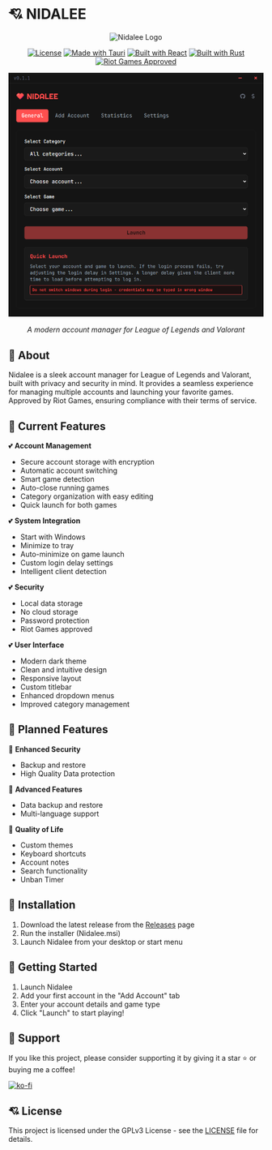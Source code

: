 # 💘 NIDALEE

<div align="center">
  <img src="src-tauri/icons/icon.ico" alt="Nidalee Logo" width="150"/>
  
  [![License](https://img.shields.io/badge/License-GPLv3-red.svg)](LICENSE)
  [![Made with Tauri](https://img.shields.io/badge/Made%20with-Tauri-red.svg)](https://tauri.app)
  [![Built with React](https://img.shields.io/badge/Built%20with-React-red.svg)](https://reactjs.org/)
  [![Built with Rust](https://img.shields.io/badge/Built%20with-Rust-red.svg)](https://www.rust-lang.org/)
  [![Riot Games Approved](https://img.shields.io/badge/Riot%20Games-Approved-red.svg)](https://www.riotgames.com)

  <img src="preview.png" alt="Nidalee Preview" width="800"/>
  <p align="center"><i>A modern account manager for League of Legends and Valorant</i></p>
</div>

## 🩷 About

Nidalee is a sleek account manager for League of Legends and Valorant, built with privacy and security in mind. It provides a seamless experience for managing multiple accounts and launching your favorite games. Approved by Riot Games, ensuring compliance with their terms of service.

## 💖 Current Features

💕 **Account Management**

- Secure account storage with encryption
- Automatic account switching
- Smart game detection
- Auto-close running games
- Category organization with easy editing
- Quick launch for both games

💕 **System Integration**

- Start with Windows
- Minimize to tray
- Auto-minimize on game launch
- Custom login delay settings
- Intelligent client detection

💕 **Security**

- Local data storage
- No cloud storage
- Password protection
- Riot Games approved

💕 **User Interface**

- Modern dark theme
- Clean and intuitive design
- Responsive layout
- Custom titlebar
- Enhanced dropdown menus
- Improved category management

## 💌 Planned Features

💞 **Enhanced Security**

- Backup and restore
- High Quality Data protection

💞 **Advanced Features**

- Data backup and restore
- Multi-language support

💞 **Quality of Life**

- Custom themes
- Keyboard shortcuts
- Account notes
- Search functionality
- Unban Timer

## 💓 Installation

1. Download the latest release from the [Releases](https://github.com/dancer/Nidalee/releases) page
2. Run the installer (Nidalee.msi)
3. Launch Nidalee from your desktop or start menu

## 💝 Getting Started

1. Launch Nidalee
2. Add your first account in the "Add Account" tab
3. Enter your account details and game type
4. Click "Launch" to start playing!

## 💖 Support

If you like this project, please consider supporting it by giving it a star ⭐ or buying me a coffee!

[![ko-fi](https://ko-fi.com/img/githubbutton_sm.svg)](https://ko-fi.com/uoucat)

## 💘 License

This project is licensed under the GPLv3 License - see the [LICENSE](LICENSE) file for details.
